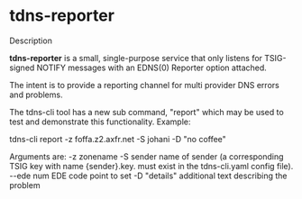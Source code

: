 # **tdns-reporter**

Description

**tdns-reporter** is a small, single-purpose service that only listens
for TSIG-signed NOTIFY messages with an EDNS(0) Reporter option attached.

The intent is to provide a reporting channel for multi provider DNS
errors and problems.

The tdns-cli tool has a new sub command, "report" which may be used to
test and demonstrate this functionality. Example:

tdns-cli report -z foffa.z2.axfr.net -S johani -D "no coffee"

Arguments are:
-z zonename
-S sender    name of sender (a corresponding TSIG key with name {sender}.key. must
		   exist in the tdns-cli.yaml config file).
--ede num    EDE code point to set
-D "details" additional text describing the problem






